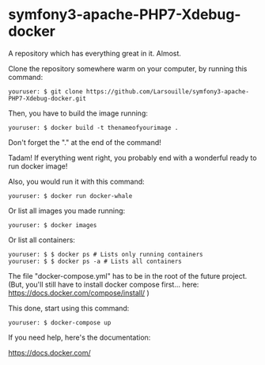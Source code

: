 # symfony3-apache-PHP7-Xdebug-docker
A repository which has everything great in it. Almost.

Clone the repository somewhere warm on your computer, by running this command:

```
youruser: $ git clone https://github.com/Larsouille/symfony3-apache-PHP7-Xdebug-docker.git
```

Then, you have to build the image running:

```
youruser: $ docker build -t thenameofyourimage .
```

Don't forget the "." at the end of the command!


Tadam! If everything went right,  you probably end with a wonderful ready to run docker image!


Also, you would run it with this command:
```
youruser: $ docker run docker-whale
```

Or list all images you made running:
```
youruser: $ docker images
```

Or list all containers:
```
youruser: $ $ docker ps # Lists only running containers
youruser: $ $ docker ps -a # Lists all containers
```


The file "docker-compose.yml" has to be in the root of the future project.
(But, you'll still have to install docker compose first... here: https://docs.docker.com/compose/install/ )

This done, start using this command:

```
youruser: $ docker-compose up
```

If you need help, here's the documentation:

https://docs.docker.com/
